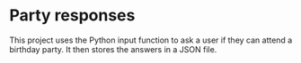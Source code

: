 # Party responses

This project uses the Python input function to ask a user if they can attend a birthday party. It then stores the answers in a JSON file.